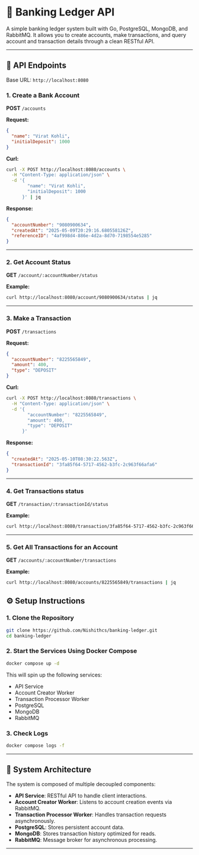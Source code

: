 # 🏦 Banking Ledger API

A simple banking ledger system built with Go, PostgreSQL, MongoDB, and RabbitMQ. It allows you to create accounts, make transactions, and query account and transaction details through a clean RESTful API.

---

## 📌 API Endpoints

Base URL: `http://localhost:8080`

### 1. Create a Bank Account  
**POST** `/accounts`

**Request:**
```json
{
  "name": "Virat Kohli",
  "initialDeposit": 1000
}
```

**Curl:**
```bash
curl -X POST http://localhost:8080/accounts \
  -H "Content-Type: application/json" \
  -d '{
        "name": "Virat Kohli",
        "initialDeposit": 1000
      }' | jq
```

**Response:**
```json
{
  "accountNumber": "9080900634",
  "createdAt": "2025-05-09T20:29:16.680558126Z",
  "referenceID": "4af998d4-886e-4d2a-8d70-7198554e5285"
}
```

---

### 2. Get Account Status  
**GET** `/account/:accountNumber/status`

**Example:**
```bash
curl http://localhost:8080/account/9080900634/status | jq
```

---

### 3. Make a Transaction  
**POST** `/transactions`

**Request:**
```json
{
  "accountNumber": "8225565849",
  "amount": 400,
  "type": "DEPOSIT"
}
```

**Curl:**
```bash
curl -X POST http://localhost:8080/transactions \
  -H "Content-Type: application/json" \
  -d '{
        "accountNumber": "8225565849",
        "amount": 400,
        "type": "DEPOSIT"
      }'
```

**Response:**
```json
{
  "createdAt": "2025-05-10T08:30:22.563Z",
  "transactionId": "3fa85f64-5717-4562-b3fc-2c963f66afa6"
}
```

---

### 4. Get Transactions status
**GET** `/transaction/:transactionId/status`

**Example:**
```bash
curl http://localhost:8080/transaction/3fa85f64-5717-4562-b3fc-2c963f66afa6/status | jq
```

---

### 5. Get All Transactions for an Account  
**GET** `/accounts/:accountNumber/transactions`

**Example:**
```bash
curl http://localhost:8080/accounts/8225565849/transactions | jq
```

## ⚙️ Setup Instructions

### 1. Clone the Repository
```bash
git clone https://github.com/Nishithcs/banking-ledger.git
cd banking-ledger
```

### 2. Start the Services Using Docker Compose
```bash
docker compose up -d
```

This will spin up the following services:
- API Service
- Account Creator Worker
- Transaction Processor Worker
- PostgreSQL
- MongoDB
- RabbitMQ

### 3. Check Logs
```bash
docker compose logs -f
```

---

## 🧱 System Architecture

The system is composed of multiple decoupled components:

- **API Service**: RESTful API to handle client interactions.
- **Account Creator Worker**: Listens to account creation events via RabbitMQ.
- **Transaction Processor Worker**: Handles transaction requests asynchronously.
- **PostgreSQL**: Stores persistent account data.
- **MongoDB**: Stores transaction history optimized for reads.
- **RabbitMQ**: Message broker for asynchronous processing.

---
